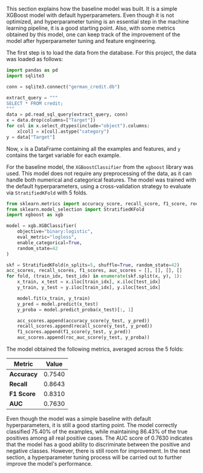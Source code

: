 
This section explains how the baseline model was built. It is a simple XGBoost model
with default hyperparameters. Even though it is not optimized, and hyperparameter 
tuning is an essential step in the machine learning pipeline, it is a good starting 
point. Also, with some metrics obtained by this model, one can keep track of the 
improvement of the model after hyperparameter tuning and feature engineering. 

The first step is to load the data from the database. For this project, the data 
was loaded as follows: 

```python
import pandas as pd 
import sqlite3 

conn = sqlite3.connect("german_credit.db")

extract_query = """
SELECT * FROM credit;
"""
data = pd.read_sql_query(extract_query, conn)
x = data.drop(columns=["Target"])
for col in x.select_dtypes(include="object").columns:
    x[col] = x[col].astype("category")
y = data["Target"]
```

Now, `x` is a DataFrame containing all the examples and features, and `y` contains 
the target variable for each example. 

For the baseline model, the `XGBoostClassifier` from the `xgboost` library was used. 
This model does not require any preprocessing of the data, as it can handle both 
numerical and categorical features. The model was trained with the default hyperparameters, 
using a cross-validation strategy to evaluate via `StratifiedKFold` with 5 folds.

```python 
from sklearn.metrics import accuracy_score, recall_score, f1_score, roc_auc_score
from sklearn.model_selection import StratifiedKFold
import xgboost as xgb

model = xgb.XGBClassifier(
    objective="binary:logistic",
    eval_metric="logloss",
    enable_categorical=True,
    random_state=42
)

skf = StratifiedKFold(n_splits=5, shuffle=True, random_state=42)
acc_scores, recall_scores, f1_scores, auc_scores = [], [], [], []
for fold, (train_idx, test_idx) in enumerate(skf.split(x, y), 1):
    x_train, x_test = x.iloc[train_idx], x.iloc[test_idx]
    y_train, y_test = y.iloc[train_idx], y.iloc[test_idx]

    model.fit(x_train, y_train)
    y_pred = model.predict(x_test)
    y_proba = model.predict_proba(x_test)[:, 1]

    acc_scores.append(accuracy_score(y_test, y_pred))
    recall_scores.append(recall_score(y_test, y_pred))
    f1_scores.append(f1_score(y_test, y_pred))
    auc_scores.append(roc_auc_score(y_test, y_proba))
```

The model obtained the following metrics, averaged across the 5 folds: 

| Metric       | Value  |
|--------------|--------|
| **Accuracy** | 0.7540 |
| **Recall**   | 0.8643 |
| **F1 Score** | 0.8310 |
| **AUC**      | 0.7630 |

Even though the model was a simple baseline with default hyperparameters, it is still
a good starting point. The model correctly classified 75.40% of the examples, while 
maintaining 86.43% of the true positives among all real positive cases. The AUC 
score of 0.7630 indicates that the model has a good ability to discriminate between 
the positive and negative classes. However, there is still room for improvement. 
In the next section, a hyperparameter tuning process will be carried out to further
improve the model's performance. 














